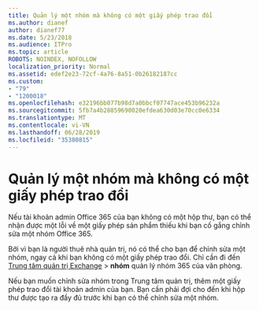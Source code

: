```yaml
---
title: Quản lý một nhóm mà không có một giấy phép trao đổi
ms.author: dianef
author: dianef77
ms.date: 5/23/2018
ms.audience: ITPro
ms.topic: article
ROBOTS: NOINDEX, NOFOLLOW
localization_priority: Normal
ms.assetid: edef2e23-72cf-4a76-8a51-0b26182187cc
ms.custom:
- "79"
- "1200018"
ms.openlocfilehash: e32196bb077b98d7a0bbcf07747ace453b96232a
ms.sourcegitcommit: 5fb7a4b28859690020efdea630d03e70cc0e6334
ms.translationtype: MT
ms.contentlocale: vi-VN
ms.lasthandoff: 06/28/2019
ms.locfileid: "35380815"
---
```

# <a name="manage-a-group-without-an-exchange-license"></a>Quản lý một nhóm mà không có một giấy phép trao đổi

Nếu tài khoản admin Office 365 của bạn không có một hộp thư, bạn có thể nhận được một lỗi về một giấy phép sản phẩm thiếu khi bạn cố gắng chỉnh sửa một nhóm Office 365.
  
Bởi vì bạn là người thuê nhà quản trị, nó có thể cho bạn để chỉnh sửa một nhóm, ngay cả khi bạn không có một giấy phép trao đổi. Chỉ cần đi đến [Trung tâm quản trị Exchange](https://outlook.office365.com/ecp.aspx) \> **nhóm** quản lý nhóm 365 của văn phòng.
  
Nếu bạn muốn chỉnh sửa nhóm trong Trung tâm quản trị, thêm một giấy phép trao đổi tài khoản admin của bạn. Bạn cần phải đợi cho đến khi hộp thư được tạo ra đầy đủ trước khi bạn có thể chỉnh sửa một nhóm.
  
